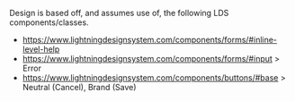 Design is based off, and assumes use of, the following LDS components/classes.

- https://www.lightningdesignsystem.com/components/forms/#inline-level-help
- https://www.lightningdesignsystem.com/components/forms/#input > Error
- https://www.lightningdesignsystem.com/components/buttons/#base > Neutral (Cancel), Brand (Save)
